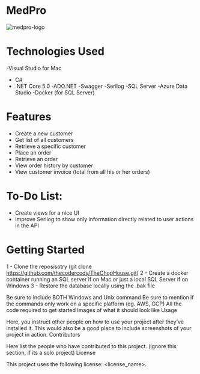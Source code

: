 # MedPro

![medpro-logo](https://user-images.githubusercontent.com/8681966/164043700-5fa473c5-8410-4271-ae84-8744ce8ebde0.png)

# Technologies Used

-Visual Studio for Mac
- C#
- .NET Core 5.0
-ADO.NET
-Swagger
-Serilog
-SQL Server
-Azure Data Studio
-Docker (for SQL Server)

# Features

- Create a new customer
- Get list of all customers
- Retrieve a specific customer
- Place an order
- Retrieve an order
- View order history by customer
- View customer invoice (total from all his or her orders)

# To-Do List:

- Create views for a nice UI
- Improve Serilog to show only information directly related to user actions in the API

# Getting Started

1 - Clone the reposisotry (git clone https://github.com/thecodercody/TheChopHouse.git)
2 - Create a docker container running an SQL server if on Mac or just a local SQL Server if on Windows
3 - Restore the database locally using the .bak file

Be sure to include BOTH Windows and Unix command
Be sure to mention if the commands only work on a specific platform (eg. AWS, GCP)
All the code required to get started
Images of what it should look like
Usage

Here, you instruct other people on how to use your project after they’ve installed it. This would also be a good place to include screenshots of your project in action.
Contributors

Here list the people who have contributed to this project. (ignore this section, if its a solo project)
License

This project uses the following license: <license_name>.